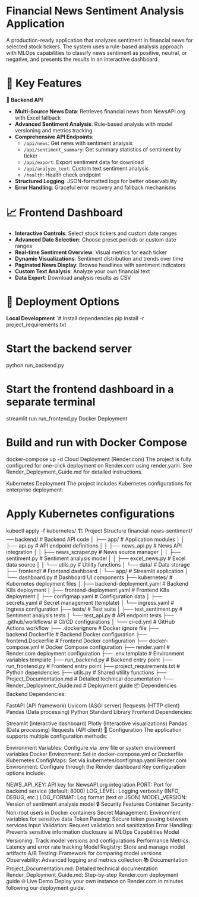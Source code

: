 # Financial News Sentiment Analysis Application
A production-ready application that analyzes sentiment in financial news for selected stock tickers. The system uses a rule-based analysis approach with MLOps capabilities to classify news sentiment as positive, neutral, or negative, and presents the results in an interactive dashboard.

# 🧠 Key Features
**🔄 Backend API**
- **Multi-Source News Data**: Retrieves financial news from NewsAPI.org with Excel fallback
- **Advanced Sentiment Analysis**: Rule-based analysis with model versioning and metrics tracking
- **Comprehensive API Endpoints**:
  - `/api/news`: Get news with sentiment analysis
  - `/api/sentiment_summary`: Get summary statistics of sentiment by ticker
  - `/api/export`: Export sentiment data for download
  - `/api/analyze_text`: Custom text sentiment analysis
  - `/health`: Health check endpoint
- **Structured Logging**: JSON-formatted logs for better observability
- **Error Handling**: Graceful error recovery and fallback mechanisms
# 📈 Frontend Dashboard
- **Interactive Controls**: Select stock tickers and custom date ranges
- **Advanced Date Selection**: Choose preset periods or custom date ranges
- **Real-time Sentiment Overview**: Visual metrics for each ticker
- **Dynamic Visualizations**: Sentiment distribution and trends over time
- **Paginated News Display**: Browse headlines with sentiment indicators
- **Custom Text Analysis**: Analyze your own financial text
- **Data Export**: Download analysis results as CSV
# 🚀 Deployment Options
**Local Development**
 `# Install dependencies
pip install -r project_requirements.txt

# Start the backend server
python run_backend.py

# Start the frontend dashboard in a separate terminal
streamlit run run_frontend.py
Docker Deployment
# Build and run with Docker Compose
docker-compose up -d
Cloud Deployment (Render.com)
The project is fully configured for one-click deployment on Render.com using render.yaml. See Render_Deployment_Guide.md for detailed instructions.

Kubernetes Deployment
The project includes Kubernetes configurations for enterprise deployment:

# Apply Kubernetes configurations
kubectl apply -f kubernetes/
🏗️ Project Structure
financial-news-sentiment/
── backend/                 # Backend API code
│   ├── app/                 # Application modules
│   │   ├── api.py           # API endpoint definitions
│   │   ├── news_api.py      # News API integration
│   │   ├── news_scraper.py  # News source manager
│   │   ├── sentiment.py     # Sentiment analysis model
│   │   ├── excel_news.py    # Excel data source
│   │   └── utils.py         # Utility functions
│   └── data/                # Data storage
├── frontend/                # Frontend dashboard
│   └── app/                 # Streamlit application
│       └── dashboard.py     # Dashboard UI components
├── kubernetes/              # Kubernetes deployment files
│   ├── backend-deployment.yaml  # Backend K8s deployment
│   ├── frontend-deployment.yaml # Frontend K8s deployment
│   ├── configmap.yaml           # Configuration data
│   ├── secrets.yaml             # Secret management (template)
│   └── ingress.yaml             # Ingress configuration
├── tests/                   # Test suite
│   ├── test_sentiment.py    # Sentiment analysis tests
│   └── test_api.py          # API endpoint tests
├── .github/workflows/       # CI/CD configurations
│   └── ci-cd.yml            # GitHub Actions workflow
├── .dockerignore            # Docker ignore file
├── backend.Dockerfile       # Backend Docker configuration
├── frontend.Dockerfile      # Frontend Docker configuration
├── docker-compose.yml       # Docker Compose configuration
├── render.yaml              # Render.com deployment configuration
├── .env.template            # Environment variables template
├── run_backend.py           # Backend entry point
├── run_frontend.py          # Frontend entry point
├── project_requirements.txt # Python dependencies
├── utils.py                 # Shared utility functions
├── Project_Documentation.md # Detailed technical documentation
└── Render_Deployment_Guide.md # Deployment guide
📦 Dependencies
Backend Dependencies:

FastAPI (API framework)
Uvicorn (ASGI server)
Requests (HTTP client)
Pandas (Data processing)
Python Standard Library
Frontend Dependencies:

Streamlit (Interactive dashboard)
Plotly (Interactive visualizations)
Pandas (Data processing)
Requests (API client)
🔧 Configuration
The application supports multiple configuration methods:

Environment Variables: Configure via .env file or system environment variables
Docker Environment: Set in docker-compose.yml or Dockerfile
Kubernetes ConfigMaps: Set via kubernetes/configmap.yaml
Render.com Environment: Configure through the Render dashboard
Key configuration options include:

NEWS_API_KEY: API key for NewsAPI.org integration
PORT: Port for backend service (default: 8000)
LOG_LEVEL: Logging verbosity (INFO, DEBUG, etc.)
LOG_FORMAT: Log format (text or JSON)
MODEL_VERSION: Version of sentiment analysis model
🔒 Security Features
Container Security: Non-root users in Docker containers
Secret Management: Environment variables for sensitive data
Token Passing: Secure token passing between services
Input Validation: Request validation and sanitization
Error Handling: Prevents sensitive information disclosure
📊 MLOps Capabilities
Model Versioning: Track model versions and configurations
Performance Metrics: Latency and error rate tracking
Model Registry: Store and manage model artifacts
A/B Testing: Framework for comparing model versions
Observability: Advanced logging and metrics collection
📚 Documentation
Project_Documentation.md: Detailed technical documentation
Render_Deployment_Guide.md: Step-by-step Render.com deployment guide
🌐 Live Demo
Deploy your own instance on Render.com in minutes following our deployment guide.
